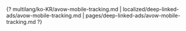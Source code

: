 {? multilang/ko-KR/avow-mobile-tracking.md | localized/deep-linked-ads/avow-mobile-tracking.md | pages/deep-linked-ads/avow-mobile-tracking.md ?}
